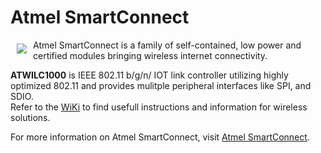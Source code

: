 # Atmel SmartConnect 

<a href="http://www.atmel.com"><img src="http://www.atmel.com/Images/atmel.png" align="left" hspace="10" vspace="6"></a>

Atmel SmartConnect is a family of self-contained, low power and certified modules bringing wireless internet connectivity.

**ATWILC1000** is IEEE 802.11 b/g/n/ IOT link controller utilizing highly optimized 802.11 and provides mulitple peripheral interfaces like SPI, and SDIO.  
Refer to the [WiKi](https://github.com/linux4sc/wireless-driver/wiki) to find usefull instructions and information for wireless solutions.

For more information on Atmel SmartConnect, visit [Atmel SmartConnect](http://www.atmel.com/products/wireless/wifi/smart-connect.aspx).
